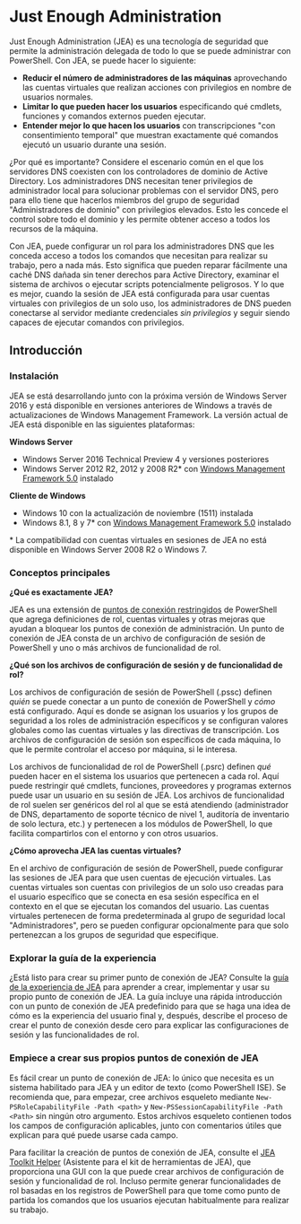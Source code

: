 # Just Enough Administration
Just Enough Administration (JEA) es una tecnología de seguridad que permite la administración delegada de todo lo que se puede administrar con PowerShell.
Con JEA, se puede hacer lo siguiente:
- **Reducir el número de administradores de las máquinas** aprovechando las cuentas virtuales que realizan acciones con privilegios en nombre de usuarios normales.
- **Limitar lo que pueden hacer los usuarios** especificando qué cmdlets, funciones y comandos externos pueden ejecutar.
- **Entender mejor lo que hacen los usuarios** con transcripciones "con consentimiento temporal" que muestran exactamente qué comandos ejecutó un usuario durante una sesión.

¿Por qué es importante?
Considere el escenario común en el que los servidores DNS coexisten con los controladores de dominio de Active Directory.
Los administradores DNS necesitan tener privilegios de administrador local para solucionar problemas con el servidor DNS, pero para ello tiene que hacerlos miembros del grupo de seguridad "Administradores de dominio" con privilegios elevados.
Esto les concede el control sobre todo el dominio y les permite obtener acceso a todos los recursos de la máquina.

Con JEA, puede configurar un rol para los administradores DNS que les conceda acceso a todos los comandos que necesitan para realizar su trabajo, pero a nada más.
Esto significa que pueden reparar fácilmente una caché DNS dañada sin tener derechos para Active Directory, examinar el sistema de archivos o ejecutar scripts potencialmente peligrosos.
Y lo que es mejor, cuando la sesión de JEA está configurada para usar cuentas virtuales con privilegios de un solo uso, los administradores de DNS pueden conectarse al servidor mediante credenciales *sin privilegios* y seguir siendo capaces de ejecutar comandos con privilegios.

## Introducción

### Instalación
JEA se está desarrollando junto con la próxima versión de Windows Server 2016 y está disponible en versiones anteriores de Windows a través de actualizaciones de Windows Management Framework.
La versión actual de JEA está disponible en las siguientes plataformas:

**Windows Server**
- Windows Server 2016 Technical Preview 4 y versiones posteriores
- Windows Server 2012 R2, 2012 y 2008 R2\* con [Windows Management Framework 5.0](https://www.microsoft.com/en-us/download/details.aspx?id=50395) instalado

**Cliente de Windows**
- Windows 10 con la actualización de noviembre (1511) instalada
- Windows 8.1, 8 y 7\* con [Windows Management Framework 5.0](https://www.microsoft.com/en-us/download/details.aspx?id=50395) instalado

\* La compatibilidad con cuentas virtuales en sesiones de JEA no está disponible en Windows Server 2008 R2 o Windows 7.


### Conceptos principales
**¿Qué es exactamente JEA?**

JEA es una extensión de [puntos de conexión restringidos](http://blogs.technet.com/b/heyscriptingguy/archive/2014/03/31/introduction-to-powershell-endpoints.aspx) de PowerShell que agrega definiciones de rol, cuentas virtuales y otras mejoras que ayudan a bloquear los puntos de conexión de administración.
Un punto de conexión de JEA consta de un archivo de configuración de sesión de PowerShell y uno o más archivos de funcionalidad de rol.

**¿Qué son los archivos de configuración de sesión y de funcionalidad de rol?**

Los archivos de configuración de sesión de PowerShell (.pssc) definen *quién* se puede conectar a un punto de conexión de PowerShell y *cómo* está configurado.
Aquí es donde se asignan los usuarios y los grupos de seguridad a los roles de administración específicos y se configuran valores globales como las cuentas virtuales y las directivas de transcripción.
Los archivos de configuración de sesión son específicos de cada máquina, lo que le permite controlar el acceso por máquina, si le interesa.

Los archivos de funcionalidad de rol de PowerShell (.psrc) definen *qué* pueden hacer en el sistema los usuarios que pertenecen a cada rol.
Aquí puede restringir qué cmdlets, funciones, proveedores y programas externos puede usar un usuario en su sesión de JEA.
Los archivos de funcionalidad de rol suelen ser genéricos del rol al que se está atendiendo (administrador de DNS, departamento de soporte técnico de nivel 1, auditoría de inventario de solo lectura, etc.) y pertenecen a los módulos de PowerShell, lo que facilita compartirlos con el entorno y con otros usuarios.

**¿Cómo aprovecha JEA las cuentas virtuales?**

En el archivo de configuración de sesión de PowerShell, puede configurar las sesiones de JEA para que usen cuentas de ejecución virtuales.
Las cuentas virtuales son cuentas con privilegios de un solo uso creadas para el usuario específico que se conecta en esa sesión específica en el contexto en el que se ejecutan los comandos del usuario.
Las cuentas virtuales pertenecen de forma predeterminada al grupo de seguridad local "Administradores", pero se pueden configurar opcionalmente para que solo pertenezcan a los grupos de seguridad que especifique.

### Explorar la guía de la experiencia
¿Está listo para crear su primer punto de conexión de JEA?
Consulte la [guía de la experiencia de JEA](jea-uide.md) para aprender a crear, implementar y usar su propio punto de conexión de JEA.
La guía incluye una rápida introducción con un punto de conexión de JEA predefinido para que se haga una idea de cómo es la experiencia del usuario final y, después, describe el proceso de crear el punto de conexión desde cero para explicar las configuraciones de sesión y las funcionalidades de rol.

### Empiece a crear sus propios puntos de conexión de JEA
Es fácil crear un punto de conexión de JEA: lo único que necesita es un sistema habilitado para JEA y un editor de texto (como PowerShell ISE).
Se recomienda que, para empezar, cree archivos esqueleto mediante `New-PSRoleCapabilityFile -Path <path>` y `New-PSSessionCapabilityFile -Path <Path>` sin ningún otro argumento.
Estos archivos esqueleto contienen todos los campos de configuración aplicables, junto con comentarios útiles que explican para qué puede usarse cada campo.

Para facilitar la creación de puntos de conexión de JEA, consulte el [JEA Toolkit Helper](http://blogs.technet.com/b/privatecloud/archive/2015/12/20/introducing-the-updated-jea-helper-tool.aspx) (Asistente para el kit de herramientas de JEA), que proporciona una GUI con la que puede crear archivos de configuración de sesión y funcionalidad de rol.
Incluso permite generar funcionalidades de rol basadas en los registros de PowerShell para que tome como punto de partida los comandos que los usuarios ejecutan habitualmente para realizar su trabajo.


<!--HONumber=Jun16_HO3-->


